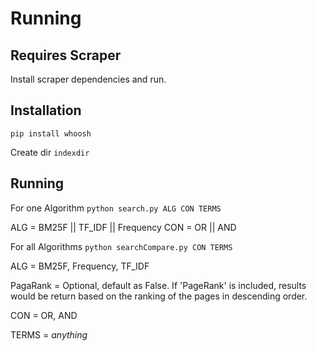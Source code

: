 # Running

## Requires Scraper

Install scraper dependencies and run.

## Installation

`pip install whoosh`

Create dir `indexdir`

## Running

For one Algorithm `python search.py ALG CON TERMS`

ALG = BM25F || TF_IDF || Frequency
CON = OR || AND

For all Algorithms `python searchCompare.py CON TERMS`

ALG = BM25F, Frequency, TF_IDF

PagaRank = Optional, default as False. If 'PageRank' is included, results would be return based on the ranking of the pages in descending order.

CON = OR, AND

TERMS = *anything*

